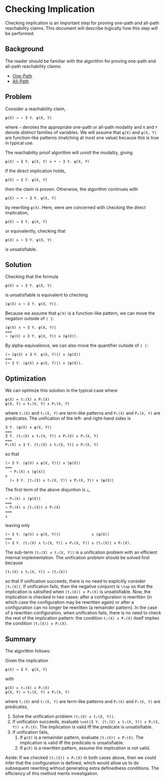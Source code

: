 # Checking Implication

Checking implication is an important step for proving one-path and all-path reachability claims.
This document will describe logically how this step will be performed.

## Background

The reader should be familiar with the algorithm for proving one-path and all-path reachability claims:

- [One-Path](2018-11-08-One-Path-Reachability-Proofs.md)
- [All-Path](2019-03-28-All-Path-Reachability-Proofs.md)

## Problem

Consider a reachability claim,

```
φ(X) → ∘ ∃ Y. ψ(X, Y)
```

where `∘` denotes the appropriate one-path or all-path modality
and `X` and `Y` denote _distinct_ families of variables.
We will assume that `φ(X)` and `ψ(X, Y)` are function-like patterns (matching at most one value)
because this is true in typical use.

The reachability proof algorithm will unroll the modality, giving

```
φ(X) → ∃ Y. ψ(X, Y) ∨ • ∘ ∃ Y. ψ(X, Y)
```

If the direct implication holds,

```
φ(X) → ∃ Y. ψ(X, Y)
```

then the claim is proven.
Otherwise, the algorithm continues with

```
φ(X) → • ∘ ∃ Y. ψ(X, Y)
```

by rewriting `φ(X)`.
Here, were are concerned with checking the direct implication,

```
φ(X) → ∃ Y. ψ(X, Y)
```

or equivalently, checking that

```
φ(X) ∧ ¬ ∃ Y. ψ(X, Y)
```

is unsatisfiable.

## Solution

Checking that the formula

```
φ(X) ∧ ¬ ∃ Y. ψ(X, Y)
```

is unsatisfiable is equivalent to checking

```
⌈φ(X) ∧ ¬ ∃ Y. ψ(X, Y)⌉.
```

Because we assume that `φ(X)` is a function-like pattern,
we can move the negation outside of `⌈ ⌉`:

```
⌈φ(X) ∧ ¬ ∃ Y. ψ(X, Y)⌉
===
¬ ⌈φ(X) ∧ ∃ Y. ψ(X, Y)⌉ ∧ ⌈φ(X)⌉.
```

By alpha-equivalence, we can also move the quantifier outside of `⌈ ⌉`:

```
(¬ ⌈φ(X) ∧ ∃ Y. ψ(X, Y)⌉) ∧ ⌈φ(X)⌉
===
(¬ ∃ Y. ⌈φ(X) ∧ ψ(X, Y)⌉) ∧ ⌈φ(X)⌉.
```

## Optimization

We can optimize this solution in the typical case where

```
φ(X) = t₁(X) ∧ P₁(X)
ψ(X, Y) = t₂(X, Y) ∧ P₂(X, Y)
```

where `t₁(X)` and `t₂(X, Y)` are term-like patterns
and `P₁(X)` and `P₂(X, Y)` are predicates.
The unification of the left- and right-hand sides is

```
∃ Y. ⌈φ(X) ∧ ψ(X, Y)⌉
===
∃ Y. ⌈t₁(X) ∧ t₂(X, Y)⌉ ∧ P₁(X) ∧ P₂(X, Y)
===
P₁(X) ∧ ∃ Y. ⌈t₁(X) ∧ t₂(X, Y)⌉ ∧ P₂(X, Y)
```

so that

```
(¬ ∃ Y. ⌈φ(X) ∧ ψ(X, Y)⌉) ∧ ⌈φ(X)⌉
===
  ¬ P₁(X) ∧ ⌈φ(X)⌉
∨
  (¬ ∃ Y. ⌈t₁(X) ∧ t₂(X, Y)⌉ ∧ P₂(X, Y)) ∧ ⌈φ(X)⌉
```

The first term of the above disjuntion is `⊥`,

```
¬ P₁(X) ∧ ⌈φ(X)⌉
===
¬ P₁(X) ∧ ⌈t₁(X)⌉ ∧ P₁(X)
===
⊥
```

leaving only

```
(¬ ∃ Y. ⌈φ(X) ∧ ψ(X, Y)⌉)              ∧ ⌈φ(X)⌉
===
(¬ ∃ Y. ⌈t₁(X) ∧ t₂(X, Y)⌉ ∧ P₂(X, Y)) ∧ ⌈t₁(X)⌉ ∧ P₁(X).
```

The sub-term `⌈t₁(X) ∧ t₂(X, Y)⌉` is a unification problem with an efficient internal implementation.
The unification problem should be solved first because

```
⌈t₁(X) ∧ t₂(X, Y)⌉ → ⌈t₁(X)⌉
```

so that if unification succeeds, there is no need to explicitly consider `⌈t₁(X)⌉`.
If unification fails, then the negative conjunct is `\top` so that the implication is satisified when `⌈t₁(X)⌉ ∧ P₁(X)` is unsatisfiable.
Now, the implication is checked in two cases:
after a configuration is rewritten (in which case the configuration may be rewritten again)
or after a configuration can no longer be rewritten (a remainder pattern).
In the case of a rewritten configuration, when unification fails, there is no need to check the rest of the implication pattern:
the condition `t₁(X) ∧ P₁(X)` itself implies the condition `⌈t₁(X)⌉ ∧ P₁(X)`.

## Summary

The algorithm follows:

Given the implication

```
φ(X) → ∃ Y. ψ(X, Y)
```

with

```
φ(X) = t₁(X) ∧ P₁(X)
ψ(X, Y) = t₂(X, Y) ∧ P₂(X, Y)
```

where `t₁(X)` and `t₂(X, Y)` are term-like patterns
and `P₁(X)` and `P₂(X, Y)` are predicates,

1. Solve the unification problem `⌈t₁(X) ∧ t₂(X, Y)⌉`.
2. If unification succeeds, evaluate
   `\not(∃ Y. ⌈t₁(X) ∧ t₂(X, Y)⌉ ∧ P₂(X, Y)) ∧ P₁(X)`.
   The implication is valid iff the predicate is unsatisfiable.
3. If unification fails,
   1. If `φ(X)` is a remainder pattern, evaluate
      `⌈t₁(X)⌉ ∧ P₁(X)`.
      The implication is valid iff the predicate is unsatisfiable.
   2. If `φ(X)` is a rewritten pattern, assume the implication is not valid.

Aside: If we checked `⌈t₁(X)⌉ ∧ P₁(X)` in both cases above, then we could infer that the configuration is defined, which would allow us to do subsequent rewriting without generating extra definedness conditions. The efficiency of this method merits investigation.
